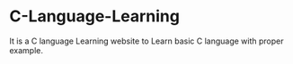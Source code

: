 # C-Language-Learning
It is a C language Learning website to Learn basic C language with proper example.
